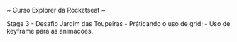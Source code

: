  ~ Curso Explorer da Rocketseat ~
  
  Stage 3 - Desafio Jardim das Toupeiras
    - Práticando o uso de grid;
    - Uso de keyframe para as animações.
